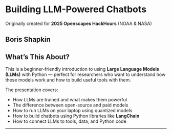 #  Building LLM-Powered Chatbots

Originally created for **2025 Openscapes HackHours** (NOAA & NASA)

Boris Shapkin  
---

## What’s This About?

This is a beginner-friendly introduction to using **Large Language Models (LLMs)** with Python — perfect for researchers who want to understand how these models work and how to build useful tools with them.

The presentation covers:

- How LLMs are trained and what makes them powerful
- The difference between open-source and paid models
- How to run LLMs on your laptop using quantized models
- How to build chatbots using Python libraries like **LangChain**
- How to connect LLMs to tools, data, and Python code

---